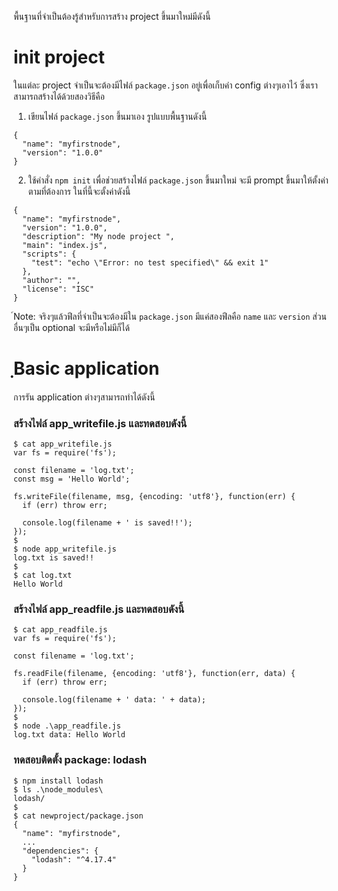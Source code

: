 พื้นฐานที่จำเป็นต้องรู้สำหรับการสร้าง project ขึ้นมาใหม่มีดังนี้  

# init project  
ในแต่ละ project จำเป็นจะต้องมีไฟล์ `package.json` อยู่เพื่อเก็บค่า config ต่างๆเอาไว้ ซึ่งเราสามารถสร้างได้ด้วยสองวิธีคือ
1. เขียนไฟล์ `package.json` ขึ้นมาเอง รูปแบบพื้นฐานดังนี้  
```
{
  "name": "myfirstnode",
  "version": "1.0.0"
}
```

2. ใช้คำสั่ง `npm init` เพื่อช่วยสร้างไฟล์ `package.json` ขึ้นมาใหม่ จะมี prompt ขึ้นมาให้ตั้งค่าตามที่ต้องการ ในที่นี้จะตั้งค่าดังนี้  
```
{
  "name": "myfirstnode",
  "version": "1.0.0",
  "description": "My node project ",
  "main": "index.js",
  "scripts": {
    "test": "echo \"Error: no test specified\" && exit 1"
  },
  "author": "",
  "license": "ISC"
}
```

์Note: จริงๆแล้วฟีลที่จำเป็นจะต้องมีใน `package.json` มีแค่สองฟีลคือ `name` และ `version` ส่วนอื่นๆเป็น optional จะมีหรือไม่มีก็ได้  


# ฺBasic application   
การรัน application ต่างๆสามารถทำได้ดังนี้  
  
### สร้างไฟล์ app_writefile.js และทดสอบดังนี้
```
$ cat app_writefile.js
var fs = require('fs');

const filename = 'log.txt';
const msg = 'Hello World';

fs.writeFile(filename, msg, {encoding: 'utf8'}, function(err) {
  if (err) throw err;

  console.log(filename + ' is saved!!');
});
$
$ node app_writefile.js
log.txt is saved!!
$
$ cat log.txt
Hello World
```

### สร้างไฟล์ app_readfile.js และทดสอบดังนี้
```
$ cat app_readfile.js
var fs = require('fs');

const filename = 'log.txt';

fs.readFile(filename, {encoding: 'utf8'}, function(err, data) {
  if (err) throw err;

  console.log(filename + ' data: ' + data);
});
$
$ node .\app_readfile.js
log.txt data: Hello World
```

### ทดสอบติดตั้ง package: lodash  
```
$ npm install lodash
$ ls .\node_modules\
lodash/
$
$ cat newproject/package.json
{
  "name": "myfirstnode",
  ...
  "dependencies": {
    "lodash": "^4.17.4"
  }
}
```




